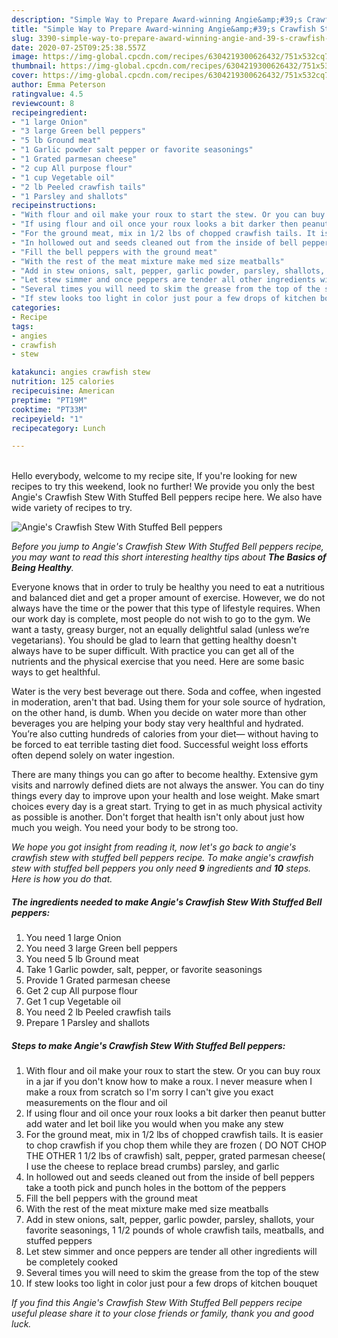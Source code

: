```yaml
---
description: "Simple Way to Prepare Award-winning Angie&amp;#39;s Crawfish Stew With Stuffed Bell peppers"
title: "Simple Way to Prepare Award-winning Angie&amp;#39;s Crawfish Stew With Stuffed Bell peppers"
slug: 3390-simple-way-to-prepare-award-winning-angie-and-39-s-crawfish-stew-with-stuffed-bell-peppers
date: 2020-07-25T09:25:38.557Z
image: https://img-global.cpcdn.com/recipes/6304219300626432/751x532cq70/angies-crawfish-stew-with-stuffed-bell-peppers-recipe-main-photo.jpg
thumbnail: https://img-global.cpcdn.com/recipes/6304219300626432/751x532cq70/angies-crawfish-stew-with-stuffed-bell-peppers-recipe-main-photo.jpg
cover: https://img-global.cpcdn.com/recipes/6304219300626432/751x532cq70/angies-crawfish-stew-with-stuffed-bell-peppers-recipe-main-photo.jpg
author: Emma Peterson
ratingvalue: 4.5
reviewcount: 8
recipeingredient:
- "1 large Onion"
- "3 large Green bell peppers"
- "5 lb Ground meat"
- "1 Garlic powder salt pepper or favorite seasonings"
- "1 Grated parmesan cheese"
- "2 cup All purpose flour"
- "1 cup Vegetable oil"
- "2 lb Peeled crawfish tails"
- "1 Parsley and shallots"
recipeinstructions:
- "With flour and oil make your roux to start the stew. Or you can buy roux in a jar if you don&#39;t know how to make a roux. I never measure when I make a roux from scratch so I&#39;m sorry I can&#39;t give you exact measurements on the flour and oil"
- "If using flour and oil once your roux looks a bit darker then peanut butter add water and let boil like you would when you make any stew"
- "For the ground meat, mix in 1/2 lbs of chopped crawfish tails. It is easier to chop crawfish if you chop them while they are frozen ( DO NOT CHOP THE OTHER 1 1/2 lbs of crawfish) salt, pepper, grated parmesan cheese( I use the cheese to replace bread crumbs) parsley, and garlic"
- "In hollowed out and seeds cleaned out from the inside of bell peppers take a tooth pick and punch holes in the bottom of the peppers"
- "Fill the bell peppers with the ground meat"
- "With the rest of the meat mixture make med size meatballs"
- "Add in stew onions, salt, pepper, garlic powder, parsley, shallots, your favorite seasonings, 1 1/2 pounds of whole crawfish tails, meatballs, and stuffed peppers"
- "Let stew simmer and once peppers are tender all other ingredients will be completely cooked"
- "Several times you will need to skim the grease from the top of the stew"
- "If stew looks too light in color just pour a few drops of kitchen bouquet"
categories:
- Recipe
tags:
- angies
- crawfish
- stew

katakunci: angies crawfish stew 
nutrition: 125 calories
recipecuisine: American
preptime: "PT19M"
cooktime: "PT33M"
recipeyield: "1"
recipecategory: Lunch

---
```

<br>
Hello everybody, welcome to my recipe site, If you're looking for new recipes to try this weekend, look no further! We provide you only the best Angie&#39;s Crawfish Stew With Stuffed Bell peppers recipe here. We also have wide variety of recipes to try.
<br>


![Angie&#39;s Crawfish Stew With Stuffed Bell peppers](https://img-global.cpcdn.com/recipes/6304219300626432/751x532cq70/angies-crawfish-stew-with-stuffed-bell-peppers-recipe-main-photo.jpg)

<i>Before you jump to Angie&#39;s Crawfish Stew With Stuffed Bell peppers recipe, you may want to read this short interesting healthy tips about <strong>The Basics of Being Healthy</strong>.</i>

Everyone knows that in order to truly be healthy you need to eat a nutritious and balanced diet and get a proper amount of exercise. However, we do not always have the time or the power that this type of lifestyle requires. When our work day is complete, most people do not wish to go to the gym. We want a tasty, greasy burger, not an equally delightful salad (unless we’re vegetarians). You should be glad to learn that getting healthy doesn't always have to be super difficult. With practice you can get all of the nutrients and the physical exercise that you need. Here are some basic ways to get healthful.

Water is the very best beverage out there. Soda and coffee, when ingested in moderation, aren't that bad. Using them for your sole source of hydration, on the other hand, is dumb. When you decide on water more than other beverages you are helping your body stay very healthful and hydrated. You’re also cutting hundreds of calories from your diet— without having to be forced to eat terrible tasting diet food. Successful weight loss efforts often depend solely on water ingestion.

There are many things you can go after to become healthy. Extensive gym visits and narrowly defined diets are not always the answer. You can do tiny things every day to improve upon your health and lose weight. Make smart choices every day is a great start. Trying to get in as much physical activity as possible is another. Don't forget that health isn't only about just how much you weigh. You need your body to be strong too. 


<i>We hope you got insight from reading it, now let's go back to angie&#39;s crawfish stew with stuffed bell peppers recipe. To make angie&#39;s crawfish stew with stuffed bell peppers you only need <strong>9</strong> ingredients and <strong>10</strong> steps. Here is how you do that.
</i>

##### The ingredients needed to make Angie&#39;s Crawfish Stew With Stuffed Bell peppers:

1. You need 1 large Onion
1. You need 3 large Green bell peppers
1. You need 5 lb Ground meat
1. Take 1 Garlic powder, salt, pepper, or favorite seasonings
1. Provide 1 Grated parmesan cheese
1. Get 2 cup All purpose flour
1. Get 1 cup Vegetable oil
1. You need 2 lb Peeled crawfish tails
1. Prepare 1 Parsley and shallots


##### Steps to make Angie&#39;s Crawfish Stew With Stuffed Bell peppers:

1. With flour and oil make your roux to start the stew. Or you can buy roux in a jar if you don&#39;t know how to make a roux. I never measure when I make a roux from scratch so I&#39;m sorry I can&#39;t give you exact measurements on the flour and oil
1. If using flour and oil once your roux looks a bit darker then peanut butter add water and let boil like you would when you make any stew
1. For the ground meat, mix in 1/2 lbs of chopped crawfish tails. It is easier to chop crawfish if you chop them while they are frozen ( DO NOT CHOP THE OTHER 1 1/2 lbs of crawfish) salt, pepper, grated parmesan cheese( I use the cheese to replace bread crumbs) parsley, and garlic
1. In hollowed out and seeds cleaned out from the inside of bell peppers take a tooth pick and punch holes in the bottom of the peppers
1. Fill the bell peppers with the ground meat
1. With the rest of the meat mixture make med size meatballs
1. Add in stew onions, salt, pepper, garlic powder, parsley, shallots, your favorite seasonings, 1 1/2 pounds of whole crawfish tails, meatballs, and stuffed peppers
1. Let stew simmer and once peppers are tender all other ingredients will be completely cooked
1. Several times you will need to skim the grease from the top of the stew
1. If stew looks too light in color just pour a few drops of kitchen bouquet


<i>If you find this Angie&#39;s Crawfish Stew With Stuffed Bell peppers recipe useful please share it to your close friends or family, thank you and good luck.</i>

